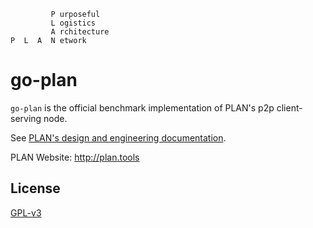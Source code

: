 ```
         P urposeful
         L ogistics
         A rchitecture
P  L  A  N etwork
```

# go-plan

`go-plan` is the official benchmark implementation of PLAN's p2p client-serving node.

See [PLAN's design and engineering documentation](https://github.com/plan-tools/engineering-docs).

PLAN Website: http://plan.tools

## License

[GPL-v3](https://www.gnu.org/licenses/gpl-3.0.en.htmlm)
